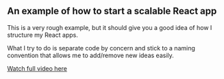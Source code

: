 ## An example of how to start a scalable React app

This is a very rough example, but it should give you a good idea of how I structure my React apps.

What I try to do is separate code by concern and stick to a naming convention that allows me to add/remove new ideas easily.

[Watch full video here](https://www.youtube.com/watch?v=_WCd1QMB4O8)
